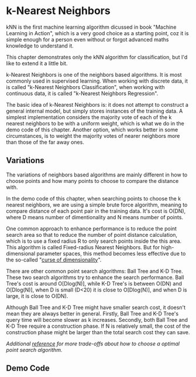 # k-Nearest Neighbors

kNN is the first machine learning algorithm dicussed in book "Machine Learning in Action", which is a very good choice as a starting point, coz it is simple enough for a person even without or forgot advanced maths knowledge to understand it.

This chapter demonstrates only the kNN algorithm for classification, but I'd like to extend it a little bit.

k-Nearest Neighbors is one of the neighbors based algorithms. It is most commonly used in supervised learning. When working with discrete data, it is called "k-Nearest Neighbors Classification", when working with continuous data, it is called "k-Nearest Neighbors Regression".

The basic idea of k-Nearest Neighbors is: it does not attempt to construct a general internal model, but simply stores instances of the training data. A simplest implementation considers the majority vote of each of the k nearest neighbors to be with a uniform weight, which is what we do in the demo code of this chapter. Another option, which works better in some circumstances, is to weight the majority votes of nearer neighbors more than those of the far away ones.

## Variations

The variations of neighbors based algorithms are mainly different in how to choose points and how many points to choose to compare the distance with.

In the demo code of this chapter, when searching points to choose the k nearest neighbors, we are using a simple brute force algorithm, meaning to compare distance of each point pair in the training data. It's cost is O(DN), where D means number of dimentionality and N means number of points. 

One common approach to enhance performance is to reduce the point search area so that to reduce the number of point distance calculation, which is to use a fixed radius R to only search points inside the this area. This algorithm is called Fixed-radius Nearest Neighbors. But for high-dimensional parameter spaces, this method becomes less effective due to the so-called "[curse of dimensionality](https://en.wikipedia.org/wiki/Curse_of_dimensionality)".

There are other common point search algorithms: Ball Tree and K-D Tree. These two search algorithms try to enhance the search performance. Ball Tree's cost is around O[Dlog(N)], while K-D Tree's is between O(DN) and O[Dlog(N)], when D is small (D<20) it is close to O[Dlog(N)], and when D is large, it is close to O(DN).

Although Ball Tree and K-D Tree might have smaller search cost, it doesn't mean they are always better in general. Firstly, Ball Tree and K-D Tree's query time will become slower as k increases. Secondly, both Ball Tree and K-D Tree require a construction phase. If N is relatively small, the cost of the construction phase might be larger than the total search cost they can save.

*Additional [reference](http://scikit-learn.org/stable/modules/neighbors.html#choice-of-nearest-neighbors-algorithm) for more trade-offs about how to choose a optimal point search algorithm.*

## Demo Code

